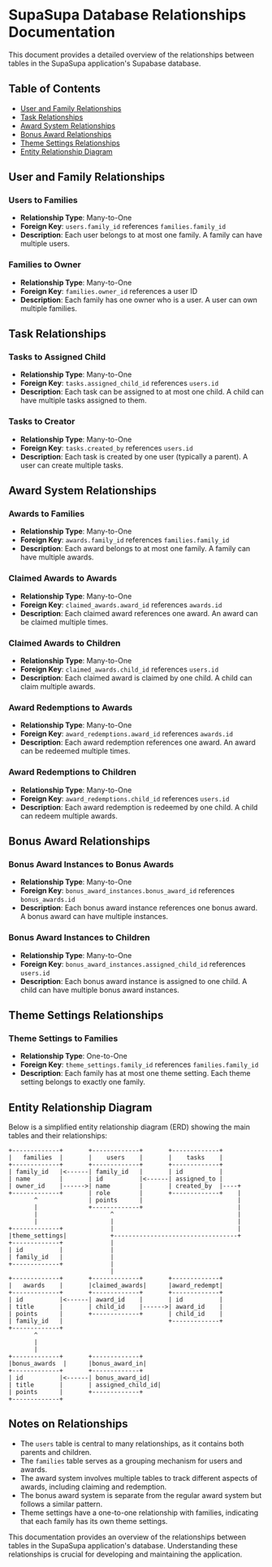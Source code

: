 # SupaSupa Database Relationships Documentation

This document provides a detailed overview of the relationships between tables in the SupaSupa application's Supabase database.

## Table of Contents

- [User and Family Relationships](#user-and-family-relationships)
- [Task Relationships](#task-relationships)
- [Award System Relationships](#award-system-relationships)
- [Bonus Award Relationships](#bonus-award-relationships)
- [Theme Settings Relationships](#theme-settings-relationships)
- [Entity Relationship Diagram](#entity-relationship-diagram)

## User and Family Relationships

### Users to Families

- **Relationship Type**: Many-to-One
- **Foreign Key**: `users.family_id` references `families.family_id`
- **Description**: Each user belongs to at most one family. A family can have multiple users.

### Families to Owner

- **Relationship Type**: Many-to-One
- **Foreign Key**: `families.owner_id` references a user ID
- **Description**: Each family has one owner who is a user. A user can own multiple families.

## Task Relationships

### Tasks to Assigned Child

- **Relationship Type**: Many-to-One
- **Foreign Key**: `tasks.assigned_child_id` references `users.id`
- **Description**: Each task can be assigned to at most one child. A child can have multiple tasks assigned to them.

### Tasks to Creator

- **Relationship Type**: Many-to-One
- **Foreign Key**: `tasks.created_by` references `users.id`
- **Description**: Each task is created by one user (typically a parent). A user can create multiple tasks.

## Award System Relationships

### Awards to Families

- **Relationship Type**: Many-to-One
- **Foreign Key**: `awards.family_id` references `families.family_id`
- **Description**: Each award belongs to at most one family. A family can have multiple awards.

### Claimed Awards to Awards

- **Relationship Type**: Many-to-One
- **Foreign Key**: `claimed_awards.award_id` references `awards.id`
- **Description**: Each claimed award references one award. An award can be claimed multiple times.

### Claimed Awards to Children

- **Relationship Type**: Many-to-One
- **Foreign Key**: `claimed_awards.child_id` references `users.id`
- **Description**: Each claimed award is claimed by one child. A child can claim multiple awards.

### Award Redemptions to Awards

- **Relationship Type**: Many-to-One
- **Foreign Key**: `award_redemptions.award_id` references `awards.id`
- **Description**: Each award redemption references one award. An award can be redeemed multiple times.

### Award Redemptions to Children

- **Relationship Type**: Many-to-One
- **Foreign Key**: `award_redemptions.child_id` references `users.id`
- **Description**: Each award redemption is redeemed by one child. A child can redeem multiple awards.

## Bonus Award Relationships

### Bonus Award Instances to Bonus Awards

- **Relationship Type**: Many-to-One
- **Foreign Key**: `bonus_award_instances.bonus_award_id` references `bonus_awards.id`
- **Description**: Each bonus award instance references one bonus award. A bonus award can have multiple instances.

### Bonus Award Instances to Children

- **Relationship Type**: Many-to-One
- **Foreign Key**: `bonus_award_instances.assigned_child_id` references `users.id`
- **Description**: Each bonus award instance is assigned to one child. A child can have multiple bonus award instances.

## Theme Settings Relationships

### Theme Settings to Families

- **Relationship Type**: One-to-One
- **Foreign Key**: `theme_settings.family_id` references `families.family_id`
- **Description**: Each family has at most one theme setting. Each theme setting belongs to exactly one family.

## Entity Relationship Diagram

Below is a simplified entity relationship diagram (ERD) showing the main tables and their relationships:

```
+-------------+       +-------------+       +-------------+
|   families  |       |    users    |       |    tasks    |
+-------------+       +-------------+       +-------------+
| family_id   |<------| family_id   |       | id          |
| name        |       | id          |<------| assigned_to |
| owner_id    |------>| name        |       | created_by  |----+
+-------------+       | role        |       +-------------+    |
       ^              | points      |                          |
       |              +-------------+                          |
       |                    ^                                  |
       |                    |                                  |
+-------------+             |                                  |
|theme_settings|            +----------------------------------+
+-------------+             |
| id          |             |
| family_id   |             |
+-------------+             |
                            |
+-------------+       +-------------+       +-------------+
|   awards    |       |claimed_awards|      |award_redempt|
+-------------+       +-------------+       +-------------+
| id          |<------| award_id    |       | id          |
| title       |       | child_id    |------>| award_id    |
| points      |       +-------------+       | child_id    |
| family_id   |                             +-------------+
+-------------+
       ^
       |
       |
+-------------+       +-------------+
|bonus_awards  |      |bonus_award_in|
+-------------+       +-------------+
| id          |<------| bonus_award_id|
| title       |       | assigned_child_id|
| points      |       +-------------+
+-------------+
```

## Notes on Relationships

- The `users` table is central to many relationships, as it contains both parents and children.
- The `families` table serves as a grouping mechanism for users and awards.
- The award system involves multiple tables to track different aspects of awards, including claiming and redemption.
- The bonus award system is separate from the regular award system but follows a similar pattern.
- Theme settings have a one-to-one relationship with families, indicating that each family has its own theme settings.

This documentation provides an overview of the relationships between tables in the SupaSupa application's database. Understanding these relationships is crucial for developing and maintaining the application. 